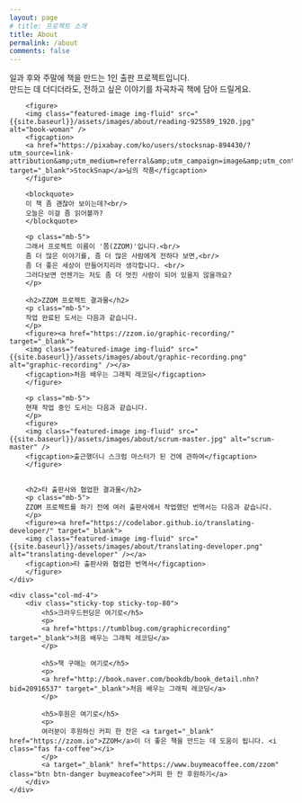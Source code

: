 ```yaml
---
layout: page
# title: 프로젝트 소개
title: About
permalink: /about
comments: false
---
```


<div class="row justify-content-between">
    <div class="col-md-8 pr-5">
        <p class="mb-5">
        일과 후와 주말에 책을 만드는 1인 출판 프로젝트입니다. <br/>만드는 데 더디더라도, 전하고 싶은 이야기를 차곡차곡 책에 담아 드릴게요.
        </p>  

        <figure>        
        <img class="featured-image img-fluid" src="{{site.baseurl}}/assets/images/about/reading-925589_1920.jpg" alt="book-woman" />
        <figcaption>
        <a href="https://pixabay.com/ko/users/stocksnap-894430/?utm_source=link-attribution&amp;utm_medium=referral&amp;utm_campaign=image&amp;utm_content=925589" target="_blank">StockSnap</a>님의 작품</figcaption>
        </figure>
        
        <blockquote>
        이 책 좀 괜찮아 보이는데?<br/>
        오늘은 이걸 좀 읽어볼까?
        </blockquote>

        <p class="mb-5">
        그래서 프로젝트 이름이 '쫌(ZZOM)'입니다.<br/>
        좀 더 많은 이야기를, 좀 더 많은 사람에게 전하다 보면,<br/> 
        좀 더 좋은 세상이 만들어지리라 생각합니다. <br/>
        그러다보면 언젠가는 저도 좀 더 멋진 사람이 되어 있을지 않을까요? 
        </p>

        <h2>ZZOM 프로젝트 결과물</h2>
        <p class="mb-5">
        작업 완료된 도서는 다음과 같습니다.
        </p>
        <figure><a href="https://zzom.io/graphic-recording/" target="_blank">        
        <img class="featured-image img-fluid" src="{{site.baseurl}}/assets/images/about/graphic-recording.png" alt="graphic-recording" /></a>
        <figcaption>처음 배우는 그래픽 레코딩</figcaption>
        </figure>

        <p class="mb-5">
        현재 작업 중인 도서는 다음과 같습니다.
        </p>
        <figure>
        <img class="featured-image img-fluid" src="{{site.baseurl}}/assets/images/about/scrum-master.jpg" alt="scrum-master" />
        <figcaption>출근했더니 스크럼 마스터가 된 건에 관하여</figcaption>
        </figure>


        <h2>타 출판사와 협업한 결과물</h2>
        <p class="mb-5">
        ZZOM 프로젝트를 하기 전에 여러 출판사에서 작업했던 번역서는 다음과 같습니다.
        </p>
        <figure><a href="https://codelabor.github.io/translating-developer/" target="_blank">        
        <img class="featured-image img-fluid" src="{{site.baseurl}}/assets/images/about/translating-developer.png" alt="translating-developer" /></a>
        <figcaption>타 출판사와 협업한 번역서</figcaption>
        </figure>
    </div>

    <div class="col-md-4">
        <div class="sticky-top sticky-top-80">
            <h5>크라우드펀딩은 여기로</h5>
            <p>
            <a href="https://tumblbug.com/graphicrecording" target="_blank">처음 배우는 그래픽 레코딩</a>
            </p>

            <h5>책 구매는 여기로</h5>
            <p>
            <a href="http://book.naver.com/bookdb/book_detail.nhn?bid=20916537" target="_blank">처음 배우는 그래픽 레코딩</a>
            </p>

            <h5>후원은 여기로</h5>
            <p>
            여러분이 후원하신 커피 한 잔은 <a target="_blank" href="https://zzom.io">ZZOM</a>이 더 좋은 책을 만드는 데 도움이 됩니다. <i class="fas fa-coffee"></i>
            </p>
            <a target="_blank" href="https://www.buymeacoffee.com/zzom" class="btn btn-danger buymeacofee">커피 한 잔 후원하기</a> 
        </div>
    </div>
</div>